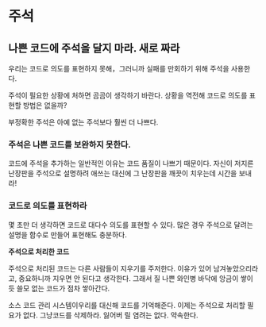 # 주석

## 나쁜 코드에 주석을 달지 마라. 새로 짜라

우리는 코드로 의도를 표현하지 못해，그러니까 실패를 만회하기 위해 주석을 사용한다.

주석이 필요한 상황에 처하면 곰곰이 생각하기 바란다. 상황을 역전해 코드로 의도를 표현할 방법은 없을까?

부정확한 주석은 아예 없는 주석보다 훨씬 더 나쁘다.

### 주석은 나쁜 코드를 보완하지 못한다.

코드에 주석을 추가하는 일반적인 이유는 코드 품질이 나쁘기 때문이다.
자신이 저지른 난장판을 주석으로 설명하려 애쓰는 대신에 그 난장판을 깨끗이 치우는데 시간을 보내라!

### 코드로 의도를 표현하라

몇 초만 더 생각하면 코드로 대다수 의도를 표현할 수 있다. 많은 경우 주석으로 달려는 설명을 함수로 만들어 표현해도 충분하다.

**주석으로 처리한 코드**

주석으로 처리된 코드는 다른 사람들이 지우기를 주저한다. 이유가 있어 남겨놓았으리라고, 중요하니까 지우면 안 된다고 생각한다. 그래서 질 나쁜 와인병 바닥에 앙금이 쌓이듯 쓸모 없는 코드가 점차 쌓아간다.

소스 코드 관리 시스템이우리를 대신해 코드를 기억해준다. 이제는 주석으로 처리할 필요가 없다. 그냥코드를 삭제하라. 잃어버 릴 염려는 없다. 약속한다.









